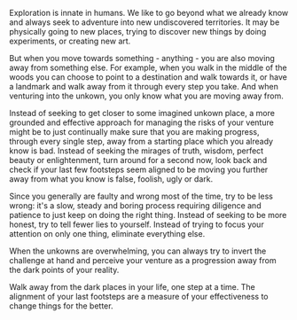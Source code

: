 Exploration is innate in humans.
We like to go beyond what we already know and always seek to adventure into new undiscovered territories.
It may be physically going to new places, trying to discover new things by doing experiments, or creating new art.

But when you move towards something - anything - you are also moving away from something else.
For example, when you walk in the middle of the woods you can choose to point to a destination and walk towards it, or have a landmark and walk away from it through every step you take.
And when venturing into the unkown, you only know what you are moving away from.

Instead of seeking to get closer to some imagined unkown place, a more grounded and effective approach for managing the risks of your venture might be to just continually make sure that you are making progress, through every single step, away from a starting place which you already know is bad.
Instead of seeking the mirages of truth, wisdom, perfect beauty or enlightenment, turn around for a second now, look back and check if your last few footsteps seem aligned to be moving you further away from what you know is false, foolish, ugly or dark.

Since you generally are faulty and wrong most of the time, try to be less wrong: it's a slow, steady and boring process requiring diligence and patience to just keep on doing the right thing.
Instead of seeking to be more honest, try to tell fewer lies to yourself.
Instead of trying to focus your attention on only one thing, eliminate everything else.

When the unkowns are overwhelming, you can always try to invert the challenge at hand and perceive your venture as a progression away from the dark points of your reality.

Walk away from the dark places in your life, one step at a time.
The alignment of your last footsteps are a measure of your effectiveness to change things for the better.
